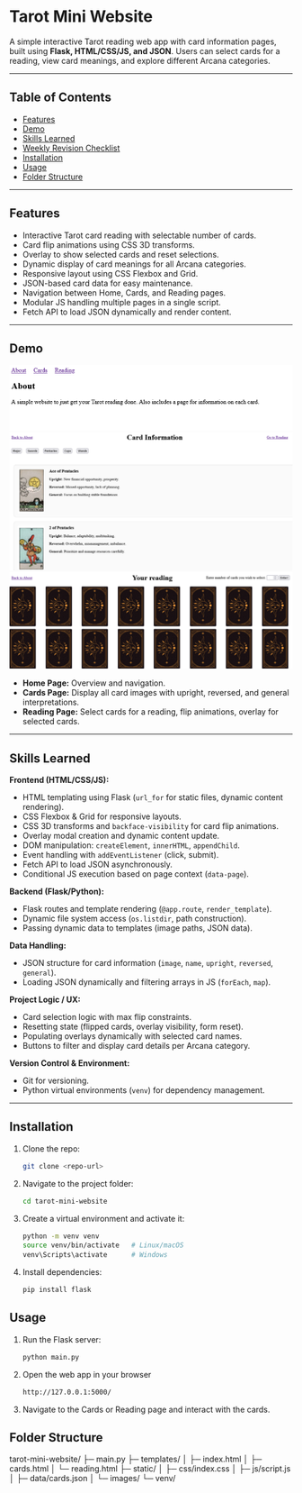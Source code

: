 # Tarot Mini Website

A simple interactive Tarot reading web app with card information pages, built using **Flask, HTML/CSS/JS, and JSON**. Users can select cards for a reading, view card meanings, and explore different Arcana categories.

---

## **Table of Contents**
- [Features](#features)
- [Demo](#demo)
- [Skills Learned](#skills-learned)
- [Weekly Revision Checklist](#weekly-revision-checklist)
- [Installation](#installation)
- [Usage](#usage)
- [Folder Structure](#folder-structure)

---

## **Features**
- Interactive Tarot card reading with selectable number of cards.
- Card flip animations using CSS 3D transforms.
- Overlay to show selected cards and reset selections.
- Dynamic display of card meanings for all Arcana categories.
- Responsive layout using CSS Flexbox and Grid.
- JSON-based card data for easy maintenance.
- Navigation between Home, Cards, and Reading pages.
- Modular JS handling multiple pages in a single script.
- Fetch API to load JSON dynamically and render content.

---

## **Demo**
![Home page](/Screenshot1.png)
![Card Information page](/Screenshot2.png)
![Reading page](/Screenshot3.png)

- **Home Page:** Overview and navigation.  
- **Cards Page:** Display all card images with upright, reversed, and general interpretations.  
- **Reading Page:** Select cards for a reading, flip animations, overlay for selected cards.

---

## **Skills Learned**
**Frontend (HTML/CSS/JS):**
- HTML templating using Flask (`url_for` for static files, dynamic content rendering).  
- CSS Flexbox & Grid for responsive layouts.  
- CSS 3D transforms and `backface-visibility` for card flip animations.  
- Overlay modal creation and dynamic content update.  
- DOM manipulation: `createElement`, `innerHTML`, `appendChild`.  
- Event handling with `addEventListener` (click, submit).  
- Fetch API to load JSON asynchronously.  
- Conditional JS execution based on page context (`data-page`).  

**Backend (Flask/Python):**
- Flask routes and template rendering (`@app.route`, `render_template`).  
- Dynamic file system access (`os.listdir`, path construction).  
- Passing dynamic data to templates (image paths, JSON data).  

**Data Handling:**
- JSON structure for card information (`image`, `name`, `upright`, `reversed`, `general`).  
- Loading JSON dynamically and filtering arrays in JS (`forEach`, `map`).  

**Project Logic / UX:**
- Card selection logic with max flip constraints.  
- Resetting state (flipped cards, overlay visibility, form reset).  
- Populating overlays dynamically with selected card names.  
- Buttons to filter and display card details per Arcana category.  

**Version Control & Environment:**
- Git for versioning.  
- Python virtual environments (`venv`) for dependency management.  

---

## **Installation**
1. Clone the repo:
   ```bash
   git clone <repo-url>
2. Navigate to the project folder:
    ```bash
    cd tarot-mini-website
3. Create a virtual environment and activate it:
    ```bash
    python -m venv venv
    source venv/bin/activate   # Linux/macOS
    venv\Scripts\activate      # Windows
4. Install dependencies:
    ```bash
    pip install flask

## **Usage**
1. Run the Flask server:
    ```bash
    python main.py
2. Open the web app in your browser
    ```bash
    http://127.0.0.1:5000/
3. Navigate to the Cards or Reading page and interact with the cards.

## **Folder Structure**
tarot-mini-website/
├─ main.py
├─ templates/
│  ├─ index.html
│  ├─ cards.html
│  └─ reading.html
├─ static/
│  ├─ css/index.css
│  ├─ js/script.js
│  ├─ data/cards.json
│  └─ images/
└─ venv/


